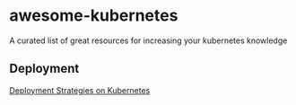 # awesome-kubernetes
A curated list of great resources for increasing your kubernetes knowledge

## Deployment
[Deployment Strategies on
Kubernetes](https://www.cncf.io/wp-content/uploads/2018/03/CNCF-Presentation-Template-K8s-Deployment.pdf)
